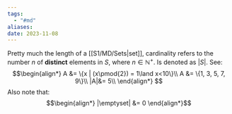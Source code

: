 ```yaml
---
tags:
  - "#md"
aliases: 
date: 2023-11-08
---
```

Pretty much the length of a [[S1/MD/Sets|set]], cardinality refers to the number $n$ of **distinct** elements in $S$, where $n \in \mathbb{N}^{+}$. Is denoted as $|S|$.
See:
$$\begin{align*}
A &=  \{x | (x\pmod{2}) = 1\land x<10\}\\
A &= \{1, 3, 5, 7, 9\}\\
|A|&= 5\\
\end{align*}
$$
Also note that:
$$\begin{align*}
|\emptyset| &= 0
\end{align*}$$


